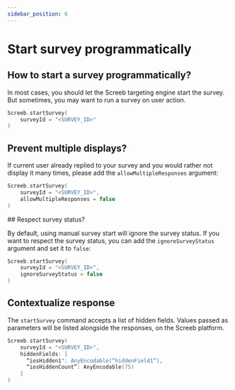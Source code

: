 ```yaml
---
sidebar_position: 6
---
```


# Start survey programmatically

## How to start a survey programmatically?

In most cases, you should let the Screeb targeting engine start the survey. But sometimes, you may want to run a survey on user action.

```swift
Screeb.startSurvey(
    surveyId = "<SURVEY_ID>"
)
```

## Prevent multiple displays?

If current user already replied to your survey and you would rather not display it many times, please add the `allowMultipleResponses` argument:

```swift
Screeb.startSurvey(
    surveyId = "<SURVEY_ID>",
    allowMultipleResponses = false
)
```

## Respect survey status?

By default, using manual survey start will ignore the survey status. If you want to respect the survey status, you can add the `ignoreSurveyStatus` argument and set it to `false`:

```swift
Screeb.startSurvey(
    surveyId = "<SURVEY_ID>",
    ignoreSurveyStatus = false
)
```

## Contextualize response

The `startSurvey` command accepts a list of hidden fields. Values passed as parameters will be listed alongside the responses, on the Screeb platform.

```swift
Screeb.startSurvey(
    surveyId = "<SURVEY_ID>",
    hiddenFields: [
      “iosHidden1": AnyEncodable(“hiddenField1”),
      “iosHiddenCount”: AnyEncodable(75)
    ]
)
```

